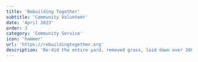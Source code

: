 ```yaml
---
title: 'Rebuilding Together'
subtitle: 'Community Volunteer'
date: 'April 2023'
order: 3
category: 'Community Service'
icon: 'hammer'
url: 'https://rebuildingtogether.org'
description: 'Re-did the entire yard, removed grass, laid down over 200 lbs of crushed gravel, worked on house interiors, installed rails, and cleaned up the backyard.'
---
```

